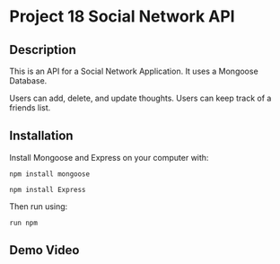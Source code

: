 # Project 18 Social Network API

## Description

This is an API for a Social Network Application. It uses a Mongoose Database. 

Users can add, delete, and update thoughts. 
Users can keep track of a friends list.

## Installation

Install Mongoose and Express on your computer with:

`npm install mongoose`

`npm install Express`

Then run using:

`run npm `


## Demo Video

